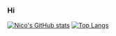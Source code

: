 ### Hi

[![Nico's GitHub stats](https://github-readme-stats.vercel.app/api?username=Nic0o0o&theme=onedark)](https://github.com/anuraghazra/github-readme-stats)  [![Top Langs](https://github-readme-stats.vercel.app/api/top-langs/?username=Nic0o0o&layout=compact&theme=onedark)](https://github.com/Nic0o0o/github-readme-stats)




